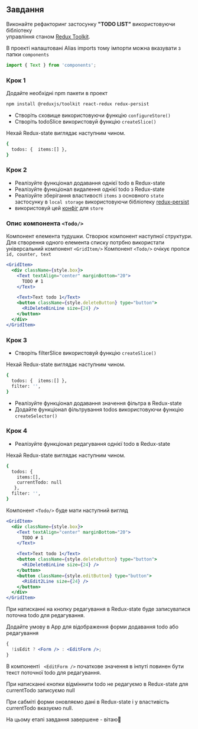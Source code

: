 ## Завдання

Виконайте рефакторинг застосунку **"TODO LIST"** використовуючи бібліотеку\
управління станом [Redux Toolkit](https://redux-toolkit.js.org/).

В проекті налаштовані Alias imports тому імпорти можна вказувати з папки
`components`

```jsx
import { Text } from 'components';
```

### Крок 1

Додайте необхідні npm пакети в проект

```bash
npm install @reduxjs/toolkit react-redux redux-persist
```

- Створіть сховище використовуючи функцію `configureStore()`
- Створіть todoSlice використовуй функцію `createSlice()`

Нехай Redux-state виглядає наступним чином.

```bash
{
  todos: {  items:[] },
}
```

### Крок 2

- Реалізуйте функціонал додавання однієї todo в Redux-state
- Реалізуйте функціонал видалення однієї todo з Redux-state
- Реалізуйте зберігання властивості `items` з основного `state` застосунку в
  `local storage` використовуючи бібліотеку
  [redux-persist](https://www.npmjs.com/package/redux-persist)
- використовуй цей
  [конфіг](https://redux-toolkit.js.org/usage/usage-guide#use-with-redux-persist)
  для `store`

### Опис компонента `<Todo/>`

Компонент елемента тудушки. Створює компонент наступної структури. Для створення
одного елемента списку потрбно використати універсальний компонент `<GridItem/>`
Компонент `<Todo/>` очікує пропси `id, counter, text`

```jsx
<GridItem>
  <div className={style.box}>
    <Text textAlign="center" marginBottom="20">
      TODO # 1
    </Text>

    <Text>Text todo 1</Text>
    <button className={style.deleteButton} type="button">
      <RiDeleteBinLine size={24} />
    </button>
  </div>
</GridItem>
```

### Крок 3

- Створіть filterSlice використовуй функцію `createSlice()`

Нехай Redux-state виглядає наступним чином.

```bash
{
  todos: {  items:[] },
  filter: '',
}
```

- Реалізуйте функціонал додавання значення фільтра в Redux-state
- Додайте функціонал фільтрування todos використовуючи функцію
  `createSelector()`

### Крок 4

- Реалізуйте функціонал редагування однієї todo в Redux-state

Нехай Redux-state виглядає наступним чином.

```bash
{
  todos: {
    items:[],
    currentTodo: null
   },
  filter: '',
}
```

Компонент `<Todo/>` буде мати наступний вигляд

```jsx
<GridItem>
  <div className={style.box}>
    <Text textAlign="center" marginBottom="20">
      TODO # 1
    </Text>

    <Text>Text todo 1</Text>
    <button className={style.deleteButton} type="button">
      <RiDeleteBinLine size={24} />
    </button>
    <button className={style.editButton} type="button">
      <RiEdit2Line size={24} />
    </button>
  </div>
</GridItem>
```

При натисканні на кнопку редагування в Redux-state буде записуватися поточна
todo для редагування.

Додайте умову в Арр для відображення форми додавання todo або редагування

```jsx
{
  !isEdit ? <Form /> : <EditForm />;
}
```

В компоненті ` <EditForm />` початкове значення в інпуті повинен бути текст
поточної todo для редагування.

При натисканні кнопки відміннити todo не редагуємо в Redux-state для currentTodo
записуємо null

При сабміті форми оновляємо дані в Redux-state і у властивість currentTodo
вказуємо null.

На цьому етапі завдання завершене - вітаю🎉
